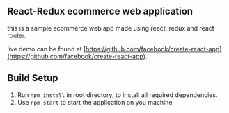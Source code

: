 ## React-Redux ecommerce web application
this is a sample ecommerce web app made using react, redux and react router.

live demo can be found at [https://github.com/facebook/create-react-app](https://github.com/facebook/create-react-app).

## Build Setup

1. Run `npm install` in root directory, to install all required dependencies.
3. Use `npm start` to start the application on you machine



